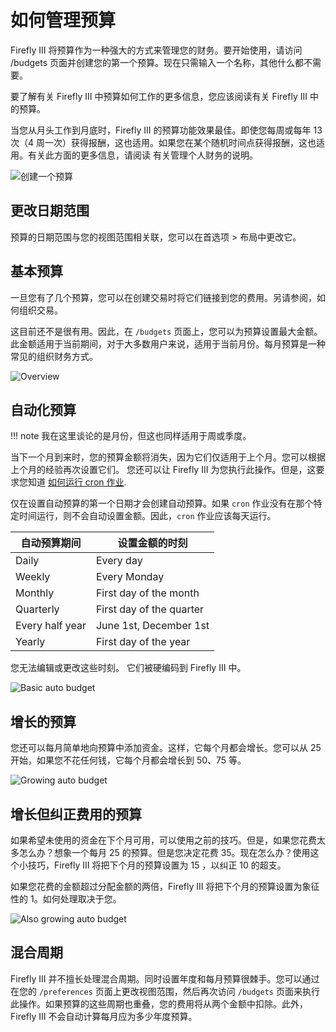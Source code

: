 # 如何管理预算

Firefly III 将预算作为一种强大的方式来管理您的财务。要开始使用，请访问 /budgets 页面并创建您的第一个预算。现在只需输入一个名称，其他什么都不需要。

要了解有关 Firefly III 中预算如何工作的更多信息，您应该阅读有关 Firefly III 中的预算。

当您从月头工作到月底时，Firefly III 的预算功能效果最佳。即使您每周或每年 13 次（4 周一次）获得报酬，这也适用。如果您在某个随机时间点获得报酬，这也适用。有关此方面的更多信息，请阅读 有关管理个人财务的说明。

![创建一个预算](../../../images/how-to/firefly-iii/finances/create-budget.png)

## 更改日期范围

预算的日期范围与您的视图范围相关联，您可以在首选项 > 布局中更改它。

## 基本预算

一旦您有了几个预算，您可以在创建交易时将它们链接到您的费用。另请参阅，如何组织交易。

这目前还不是很有用。因此，在 `/budgets` 页面上，您可以为预算设置最大金额。此金额适用于当前期间，对于大多数用户来说，适用于当前月份。每月预算是一种常见的组织财务方式。

![Overview](../../../images/how-to/firefly-iii/finances/budget-list.png)

## 自动化预算

!!! note
    我在这里谈论的是月份，但这也同样适用于周或季度。

当下一个月到来时，您的预算金额将消失，因为它们仅适用于上个月。您可以根据上个月的经验再次设置它们。
您还可以让 Firefly III 为您执行此操作。但是，这要求您知道 [如何运行 cron 作业](../advanced/cron.md).

仅在设置自动预算的第一个日期才会创建自动预算。如果 `cron` 作业没有在那个特定时间运行，则不会自动设置金额。因此，`cron` 作业应该每天运行。

| 自动预算期间 | 设置金额的时刻     |
|--------------------|--------------------------|
| Daily              | Every day                |
| Weekly             | Every Monday             |
| Monthly            | First day of the month   |
| Quarterly          | First day of the quarter |
| Every half year    | June 1st, December 1st   |
| Yearly             | First day of the year    |

您无法编辑或更改这些时刻。 它们被硬编码到 Firefly III 中。

![Basic auto budget](../../../images/how-to/firefly-iii/finances/auto-budget-1.png)

## 增长的预算

您还可以每月简单地向预算中添加资金。这样，它每个月都会增长。您可以从 25 开始，如果您不花任何钱，它每个月都会增长到 50、75 等。

![Growing auto budget](../../../images/how-to/firefly-iii/finances/auto-budget-2.png)

## 增长但纠正费用的预算

如果希望未使用的资金在下个月可用，可以使用之前的技巧。但是，如果您花费太多怎么办？想象一个每月 25 的预算。但是您决定花费 35。现在怎么办？使用这个小技巧，Firefly III 将把下个月的预算设置为 15 ，以纠正 10 的超支。

如果您花费的金额超过分配金额的两倍，Firefly III 将把下个月的预算设置为象征性的 1。如何处理取决于您。

![Also growing auto budget](../../../images/how-to/firefly-iii/finances/auto-budget-3.png)

## 混合周期

Firefly III 并不擅长处理混合周期。同时设置年度和每月预算很棘手。您可以通过在您的 `/preferences` 页面上更改视图范围，然后再次访问 `/budgets` 页面来执行此操作。如果预算的这些周期也重叠，您的费用将从两个金额中扣除。此外，Firefly III 不会自动计算每月应为多少年度预算。
